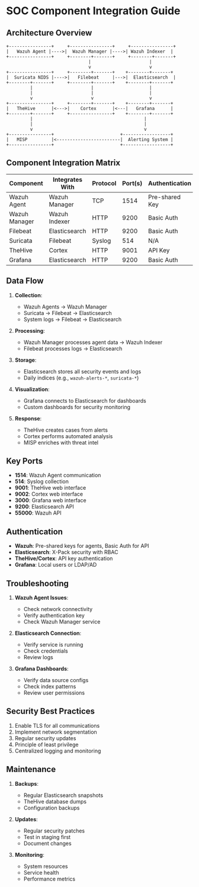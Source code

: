 # SOC Component Integration Guide

## Architecture Overview

```
+----------------+     +----------------+     +----------------+
|   Wazuh Agent |---->|  Wazuh Manager |---->| Wazuh Indexer  |
+----------------+     +--------+-------+     +--------+-------+
                               |                      |
                               v                      v
+----------------+     +--------+-------+    +--------+-------+
|  Suricata NIDS |---->|   Filebeat     |--->|  Elasticsearch  |
+--------+-------+     +--------+-------+    +--------+-------+
         |                      |                     |
         |                      |                     |
         v                      v                     v
+----------------+     +--------+-------+    +--------+-------+
|   TheHive      |<--->|    Cortex      |<---|   Grafana      |
+--------+-------+     +----------------+    +--------+-------+
         |                                          |
         |                                          |
         v                                          v
+----------------+                         +------------------+
|   MISP         |<------------------------|  Alerting System |
+----------------+                         +------------------+
```

## Component Integration Matrix

| Component      | Integrates With | Protocol | Port(s) | Authentication |
|----------------|-----------------|----------|---------|----------------|
| Wazuh Agent   | Wazuh Manager   | TCP      | 1514    | Pre-shared Key |
| Wazuh Manager | Wazuh Indexer   | HTTP     | 9200    | Basic Auth     |
| Filebeat      | Elasticsearch   | HTTP     | 9200    | Basic Auth     |
| Suricata      | Filebeat        | Syslog   | 514     | N/A            |
| TheHive       | Cortex          | HTTP     | 9001    | API Key        |
| Grafana       | Elasticsearch   | HTTP     | 9200    | Basic Auth     |

## Data Flow

1. **Collection**:
   - Wazuh Agents → Wazuh Manager
   - Suricata → Filebeat → Elasticsearch
   - System logs → Filebeat → Elasticsearch

2. **Processing**:
   - Wazuh Manager processes agent data → Wazuh Indexer
   - Filebeat processes logs → Elasticsearch

3. **Storage**:
   - Elasticsearch stores all security events and logs
   - Daily indices (e.g., `wazuh-alerts-*`, `suricata-*`)

4. **Visualization**:
   - Grafana connects to Elasticsearch for dashboards
   - Custom dashboards for security monitoring

5. **Response**:
   - TheHive creates cases from alerts
   - Cortex performs automated analysis
   - MISP enriches with threat intel

## Key Ports

- **1514**: Wazuh Agent communication
- **514**: Syslog collection
- **9001**: TheHive web interface
- **9002**: Cortex web interface
- **3000**: Grafana web interface
- **9200**: Elasticsearch API
- **55000**: Wazuh API

## Authentication

- **Wazuh**: Pre-shared keys for agents, Basic Auth for API
- **Elasticsearch**: X-Pack security with RBAC
- **TheHive/Cortex**: API key authentication
- **Grafana**: Local users or LDAP/AD

## Troubleshooting

1. **Wazuh Agent Issues**:
   - Check network connectivity
   - Verify authentication key
   - Check Wazuh Manager service

2. **Elasticsearch Connection**:
   - Verify service is running
   - Check credentials
   - Review logs

3. **Grafana Dashboards**:
   - Verify data source configs
   - Check index patterns
   - Review user permissions

## Security Best Practices

1. Enable TLS for all communications
2. Implement network segmentation
3. Regular security updates
4. Principle of least privilege
5. Centralized logging and monitoring

## Maintenance

1. **Backups**:
   - Regular Elasticsearch snapshots
   - TheHive database dumps
   - Configuration backups

2. **Updates**:
   - Regular security patches
   - Test in staging first
   - Document changes

3. **Monitoring**:
   - System resources
   - Service health
   - Performance metrics
